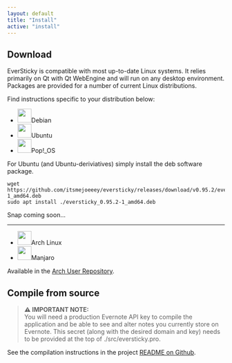 ```yaml
---
layout: default
title: "Install"
active: "install"
---
```


## Download

EverSticky is compatible with most up-to-date Linux systems. It relies primarily on Qt with Qt WebEngine and will run on any desktop environment. Packages are provided for a number of current Linux distributions.

Find instructions specific to your distribution below:

<div class="row pt-3">
    <div class="col-md-3">
        <ul class="list-unstyled">
            <li class="pb-2"><img width="32" height="32" class="d-inline-block me-2" src="{{ "/assets/img/distros/debian.png" }}" />Debian</li>
            <li class="pb-2"><img width="32" height="32" class="d-inline-block me-2" src="{{ "/assets/img/distros/ubuntu.png" }}" />Ubuntu</li>
            <li class="pb-2"><img width="32" height="32" class="d-inline-block me-2" src="{{ "/assets/img/distros/pop_os.png" }}" />Pop!_OS</li>
        </ul>
    </div>
    <div class="col-md-9">
        <p>For Ubuntu (and Ubuntu-deriviatives) simply install the deb software package.</p>
        <pre><code>wget https://github.com/itsmejoeeey/eversticky/releases/download/v0.95.2/eversticky_0.95.2-1_amd64.deb
sudo apt install ./eversticky_0.95.2-1_amd64.deb</code></pre>
        <p>Snap coming soon...</p>
    </div>
</div>

<hr class="my-3 mx-auto">

<div class="row pt-3 pb-4">
    <div class="col-md-3">
        <ul class="list-unstyled">
            <li class="pb-2"><img width="32" height="32" class="d-inline-block me-2" src="{{ "/assets/img/distros/arch.png" }}" />Arch Linux</li>
            <li class="pb-2"><img width="32" height="32" class="d-inline-block me-2" src="{{ "/assets/img/distros/manjaro.png" }}" />Manjaro</li>
        </ul>
    </div>
    <div class="col-md-9 styled-links">
        <p>Available in the <a href="https://aur.archlinux.org/packages/eversticky/">Arch User Repository</a>.</p>
    </div>
</div>

## Compile from source

> **⚠ IMPORTANT NOTE:**  
> You will need a production Evernote API key to compile the application and be able to see and alter notes you currently store on Evernote. This secret (along with the desired domain and key) needs to be provided at the top of ./src/eversticky.pro.

<p class="styled-links">
    See the compilation instructions in the project <a href="https://github.com/itsmejoeeey/eversticky#compiling-from-source">README on Github</a>.
</p>
